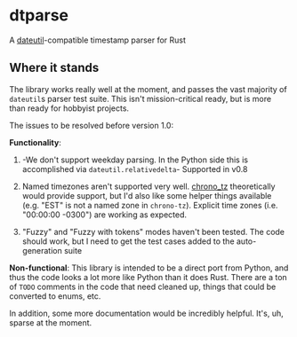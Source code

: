 # dtparse
A [dateutil](https://github.com/dateutil/dateutil)-compatible timestamp parser for Rust

## Where it stands

The library works really well at the moment, and passes the vast majority of `dateutil`s parser
test suite. This isn't mission-critical ready, but is more than ready for hobbyist projects.

The issues to be resolved before version 1.0:

**Functionality**:

1. -We don't support weekday parsing. In the Python side this is accomplished via `dateutil.relativedelta`-
Supported in v0.8

2. Named timezones aren't supported very well. [chrono_tz](https://github.com/chronotope/chrono-tz)
theoretically would provide support, but I'd also like some helper things available (e.g. "EST" is not a named zone in `chrono-tz`).
Explicit time zones (i.e. "00:00:00 -0300") are working as expected.

3. "Fuzzy" and "Fuzzy with tokens" modes haven't been tested. The code should work, but I need to get the
test cases added to the auto-generation suite

**Non-functional**: This library is intended to be a direct port from Python, and thus the code
looks a lot more like Python than it does Rust. There are a ton of `TODO` comments in the code
that need cleaned up, things that could be converted to enums, etc.

In addition, some more documentation would be incredibly helpful. It's, uh, sparse at the moment.
